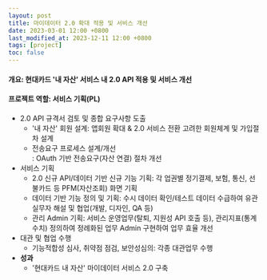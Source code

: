 ```yaml
---
layout: post
title: 마이데이터 2.0 확대 적용 및 서비스 개선
date: 2023-03-01 12:00 +0800
last_modified_at: 2023-12-11 12:00 +0800
tags: [project]
toc: false
---
```

#### 개요: 현대카드 '내 자산' 서비스 내 2.0 API 적용 및 서비스 개선
#### 프로젝트 역할: 서비스 기획(PL)

- 2.0 API 규격서 검토 및 종합 요구사항 도출
    + '내 자산' 회원 설계: 앱회원 확대 & 2.0 서비스 전환 고려한 회원체계 및 가입절차 설계
    + 전송요구 프로세스 설계/개선<br>: OAuth 기반 전송요구(자산 연결) 절차 개선
- 서비스 기획
    + 2.0 신규 API/데이터 기반 신규 기능 기획: 각 업권별 정기결제, 보험, 통신, 선불카드 등 PFM(자산조회) 화면 기획<br>
    + 데이터 기반 기능 정의 및 기획: 수시 데이터 확인/테스트 데이터 수급하여 유관 실무자 해설 및 협업(개발, 디자인, QA 등)
    + 관리 Admin 기획: 서비스 운영업무(탈퇴, 지원성 API 호출 등), 관리지표(통계수치) 정의하여 정례화된 업무 Admin 구현하여 업무 효율 개선
- 대관 및 협업 수행
    + 기능적합성 심사, 취약점 점검, 보안성심의: 각종 대관업무 수행
- **성과**
    + '현대카드 내 자산' 마이데이터 서비스 2.0 구축